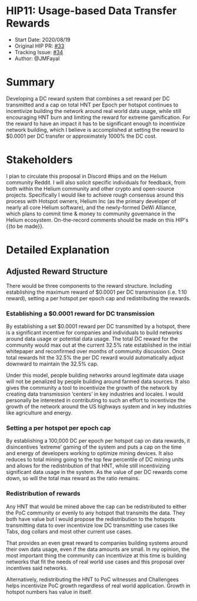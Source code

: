# HIP11: Usage-based Data Transfer Rewards

- Start Date: 2020/08/19
- Original HIP PR: [#33](https://github.com/helium/HIP/pull/33)
- Tracking Issue: [#34](https://github.com/helium/HIP/issues/34)
- Author: @JMFayal

# Summary
Developing a DC reward system that combines a set reward per DC transmitted and a cap on total HNT per Epoch per hotspot continues to incentivize building the network around real world data usage, while still encouraging HNT burn and limiting the reward for extreme gamification. For the reward to have an impact it has to be significant enough to incentivize network building, which I believe is accomplished at setting the reward to $0.0001 per DC transfer or approximately 1000% the DC cost.

# Stakeholders

I plan to circulate this proposal in Discord #hips and on the Helium community Reddit. I will also solicit specific individuals for feedback, from both within the Helium community and other crypto and open-source projects.
Specifically I would like to achieve rough consensus around this process with Hotspot owners, Helium Inc (as the primary developer of nearly all core Helium software), and the newly-formed DeWi Alliance, which plans to commit time & money to community governance in the Helium ecosystem.
On-the-record comments should be made on this HIP's {{to be made}}.

# Detailed Explanation

## Adjusted Reward Structure

There would be three components to the reward structure. Including establishing the maximum reward of $0.0001 per DC transmission (i.e. 1:10 reward), setting a per hotspot per epoch cap and redistributing the rewards.

### Establishing a $0.0001 reward for DC transmission

By establishing a set $0.0001 reward per DC transmitted by a hotspot, there is a significant incentive for companies and individuals to build networks around data usage or potential data usage. The total DC reward for the community would max out at the current 32.5% rate established in the initial whitepaper and reconfirmed over months of community discussion. Once total rewards hit the 32.5% the per DC reward would automatically adjust downward to maintain the 32.5% cap.

Under this model, people building networks around legitimate data usage will not be penalized by people building around farmed data sources. It also gives the community a tool to incentivize the growth of the network by creating data transmission ‘centers’ in key industries and locales. I would personally be interested in contributing to such an effort to incentivize the growth of the network around the US highways system and in key industries like agriculture and energy.

### Setting a per hotspot per epoch cap

By establishing a 100,000 DC per epoch per hotspot cap on data rewards, it disincentives ‘extreme’ gaming of the system and puts a cap on the time and energy of developers working to optimize mining devices. It also reduces to total mining going to the top few percentile of DC mining units and allows for the redistribution of that HNT, while still incentivizing significant data usage in the system. As the value of per DC rewards come down, so will the total max reward as the ratio remains.

### Redistribution of rewards

Any HNT that would be mined above the cap can be redistributed to either the PoC community or evenly to any hotspot that transmits the data. They both have value but I would propose the redistribution to the hotspots transmitting data to over incentivize low DC transmitting use cases like Tabs, dog collars and most other current use cases.

That provides an even great reward to companies building systems around their own data usage, even if the data amounts are small. In my opinion, the most important thing the community can incentivize at this time is building networks that fit the needs of real world use cases and this proposal over incentives said networks.

Alternatively, redistributing the HNT to PoC witnesses and Challengees helps incentivize PoC growth regardless of real world application. Growth in hotspot numbers has value in itself.
